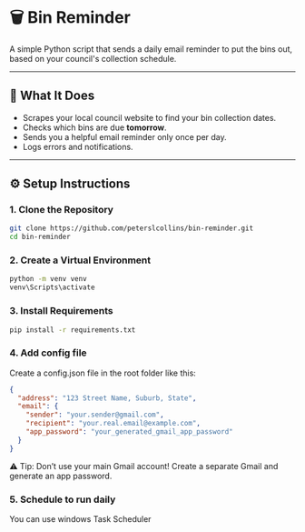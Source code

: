 # 🗑️ Bin Reminder

A simple Python script that sends a daily email reminder to put the bins out, based on your council's collection schedule.

---

## 🔧 What It Does

- Scrapes your local council website to find your bin collection dates.
- Checks which bins are due **tomorrow**.
- Sends you a helpful email reminder only once per day.
- Logs errors and notifications.

---

## ⚙️ Setup Instructions

### 1. Clone the Repository

```bash
git clone https://github.com/peterslcollins/bin-reminder.git
cd bin-reminder
```

### 2. Create a Virtual Environment

```bash
python -m venv venv
venv\Scripts\activate
```

### 3. Install Requirements

```bash
pip install -r requirements.txt
```

### 4. Add config file
Create a config.json file in the root folder like this:

```json
{
  "address": "123 Street Name, Suburb, State",
  "email": {
    "sender": "your.sender@gmail.com",
    "recipient": "your.real.email@example.com",
    "app_password": "your_generated_gmail_app_password"
  }
}
```

⚠️ Tip: Don’t use your main Gmail account! Create a separate Gmail and generate an app password.

### 5. Schedule to run daily
You can use windows Task Scheduler